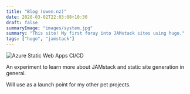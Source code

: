 ```yaml
---
title: "Blog (owen.nz)"
date: 2020-03-02T22:03:08+10:30
draft: false
summaryImage: "images/system.jpg"
summary: "This site! My first foray into JAMstack sites using hugo."
tags: ["hugo", "jamstack"]
---
```


![Azure Static Web Apps CI/CD](https://github.com/fordprefect480/owensymes-hugo/workflows/Azure%20Static%20Web%20Apps%20CI/CD/badge.svg)

An experiment to learn more about JAMstack and static site generation in general.

Will use as a launch point for my other pet projects.
